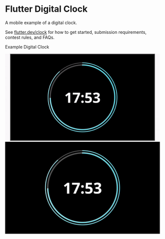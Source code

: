 # Flutter Digital Clock

A mobile example of a digital clock.

See [flutter.dev/clock](https://flutter.dev/clock) for how to get started, submission requirements, contest rules, and FAQs.

Example Digital Clock

<img src="https://github.com/cosmin-cojocar/flutter_clock/blob/master/presentation/digital_clock.gif">

<img src="https://github.com/cosmin-cojocar/flutter_clock/blob/master/presentation/digital_clock.png">


